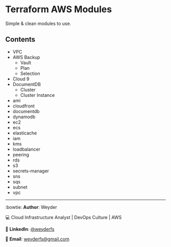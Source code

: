 # Terraform AWS Modules 

Simple &amp; clean modules to use. 

## Contents
* VPC
* AWS Backup
    * Vault
    * Plan
    * Selection
* Cloud 9
* DocumentDB
    * Cluster
    * Cluster Instance
* ami
* cloudfront
* documentdb
* dynamodb
* ec2
* ecs
* elasticache
* iam
* kms
* loadbalancer
* peering
* rds
* s3
* secrets-manager
* sns
* sqs
* subnet
* vpc





---------------------------
:bowtie: **Author**: Weyder

:computer: Cloud Infrastructure Analyst | DevOps Culture | AWS

:round_pushpin: **LinkedIn**: [@weyderfs](https://www.linkedin.com/in/weyderfs)

:email: **Email**: weyderfs@gmail.com

